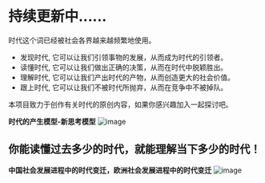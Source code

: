 # 持续更新中......

时代这个词已经被社会各界越来越频繁地使用。

* 发现时代, 它可以让我们引领事物的发展，从而成为时代的引领者。
* 读懂时代, 它可以让我们做出正确的决策，从而在时代中脱颖胜出。
* 理解时代, 它可以让我们产出时代的产物，从而创造更大的社会价值。
* 跟上时代, 它可以让我们不被时代所抛弃，从而在竞争中不被掉队。

本项目致力于创作有关时代的原创内容，如果你感兴趣加入一起探讨吧。

**时代的产生模型-新思考模型**
![image](https://user-images.githubusercontent.com/97092576/148644746-c7327dcb-4455-4d53-a7e2-fef40344c378.png)

## 你能读懂过去多少的时代，就能理解当下多少的时代！

**中国社会发展进程中的时代变迁，欧洲社会发展进程中的时代变迁**
![image](https://user-images.githubusercontent.com/97092576/148644754-f4403921-2383-4d5c-9349-5ca56842d5c1.png)
